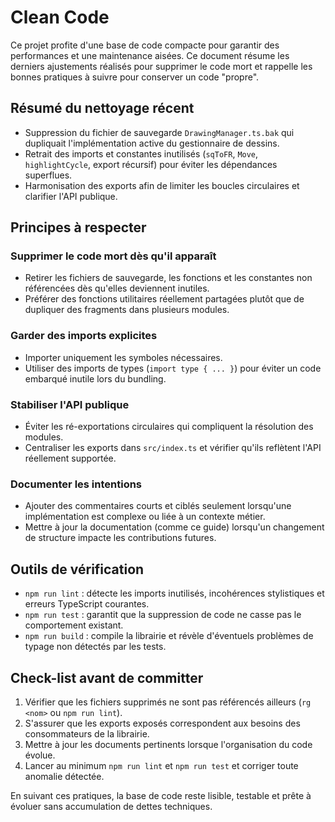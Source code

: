 # Clean Code

Ce projet profite d'une base de code compacte pour garantir des performances et une maintenance aisées. Ce document résume les derniers ajustements réalisés pour supprimer le code mort et rappelle les bonnes pratiques à suivre pour conserver un code "propre".

## Résumé du nettoyage récent

- Suppression du fichier de sauvegarde `DrawingManager.ts.bak` qui dupliquait l'implémentation active du gestionnaire de dessins.
- Retrait des imports et constantes inutilisés (`sqToFR`, `Move`, `highlightCycle`, export récursif) pour éviter les dépendances superflues.
- Harmonisation des exports afin de limiter les boucles circulaires et clarifier l'API publique.

## Principes à respecter

### Supprimer le code mort dès qu'il apparaît

- Retirer les fichiers de sauvegarde, les fonctions et les constantes non référencées dès qu'elles deviennent inutiles.
- Préférer des fonctions utilitaires réellement partagées plutôt que de dupliquer des fragments dans plusieurs modules.

### Garder des imports explicites

- Importer uniquement les symboles nécessaires.
- Utiliser des imports de types (`import type { ... }`) pour éviter un code embarqué inutile lors du bundling.

### Stabiliser l'API publique

- Éviter les ré-exportations circulaires qui compliquent la résolution des modules.
- Centraliser les exports dans `src/index.ts` et vérifier qu'ils reflètent l'API réellement supportée.

### Documenter les intentions

- Ajouter des commentaires courts et ciblés seulement lorsqu'une implémentation est complexe ou liée à un contexte métier.
- Mettre à jour la documentation (comme ce guide) lorsqu'un changement de structure impacte les contributions futures.

## Outils de vérification

- `npm run lint` : détecte les imports inutilisés, incohérences stylistiques et erreurs TypeScript courantes.
- `npm run test` : garantit que la suppression de code ne casse pas le comportement existant.
- `npm run build` : compile la librairie et révèle d'éventuels problèmes de typage non détectés par les tests.

## Check-list avant de committer

1. Vérifier que les fichiers supprimés ne sont pas référencés ailleurs (`rg <nom>` ou `npm run lint`).
2. S'assurer que les exports exposés correspondent aux besoins des consommateurs de la librairie.
3. Mettre à jour les documents pertinents lorsque l'organisation du code évolue.
4. Lancer au minimum `npm run lint` et `npm run test` et corriger toute anomalie détectée.

En suivant ces pratiques, la base de code reste lisible, testable et prête à évoluer sans accumulation de dettes techniques.
